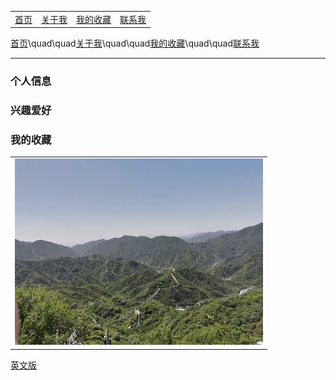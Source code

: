 
<table border="0">
  <tr>
		<td><a href="/index.html">首页 </a> </td>    
		<td><a href="#">关于我 </a> </td>    
		<td><a href="/MyFavorites/MyFavoritesIndex.html">我的收藏 </a></td>    
		<td><a href="#">联系我 </a> </td>    
  </tr>
</table>

<a href="/index.html">首页</a>\quad\quad<a href="#">关于我</a>\quad\quad<a href="/MyFavorites/MyFavoritesIndex.html">我的收藏</a>\quad\quad<a href="#">联系我</a>

----

### 个人信息

### 兴趣爱好

### 我的收藏

<table border="0">
  <tr>
    <td width="100%">
      <img src="/image/changcheng.jpg" width="100%">
    </td>
  </tr>
</table>

<a href="/index-en.html">英文版</a>

